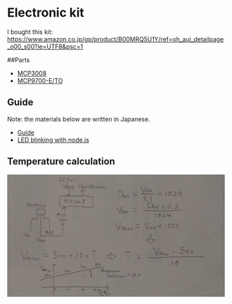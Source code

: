 # Electronic kit

I bought this kit: https://www.amazon.co.jp/gp/product/B00MRQ5U1Y/ref=oh_aui_detailpage_o00_s00?ie=UTF8&psc=1

##Parts

- [MCP3008](https://cdn-shop.adafruit.com/datasheets/MCP3008.pdf)
- [MCP9700-E/TO](http://ww1.microchip.com/downloads/en/DeviceDoc/21942e.pdf)

## Guide

Note: the materials below are written in Japanese.

- [Guide](http://store.techshare.jp/html/page101.html)
- [LED blinking with node.js](http://masatolan.com/raspberry-pi/raspberry-pi-node-gpio/)

## Temperature calculation

![equation](./doc/equation.png)
